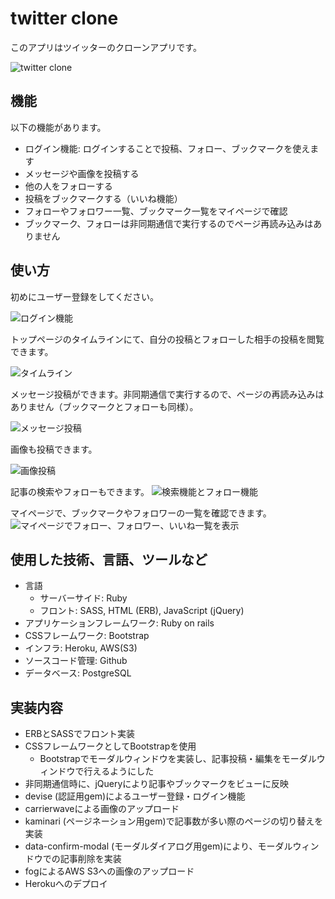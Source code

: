 # twitter clone
このアプリはツイッターのクローンアプリです。

![twitter clone](https://gyazo.com/728f9d12bb14d7fcf9f5294a5219b200.png)

## 機能
以下の機能があります。
- ログイン機能: ログインすることで投稿、フォロー、ブックマークを使えます
- メッセージや画像を投稿する
- 他の人をフォローする
- 投稿をブックマークする（いいね機能）
- フォローやフォロワー一覧、ブックマーク一覧をマイページで確認
- ブックマーク、フォローは非同期通信で実行するのでページ再読み込みはありません

## 使い方
初めにユーザー登録をしてください。

![ログイン機能](https://gyazo.com/2c232068d38ceafe4456b48288bd7597.gif)

トップページのタイムラインにて、自分の投稿とフォローした相手の投稿を閲覧できます。

![タイムライン](https://gyazo.com/e9fa91f7ff11fee18a36cf009de747c7.gif)

メッセージ投稿ができます。非同期通信で実行するので、ページの再読み込みはありません（ブックマークとフォローも同様）。

![メッセージ投稿](https://gyazo.com/6ebef7769a56c37aabfb10377869c1e6.gif)

画像も投稿できます。

![画像投稿](https://gyazo.com/cb273ec72b2026f24c2467a38997b34a.gif)

記事の検索やフォローもできます。
![検索機能とフォロー機能](https://gyazo.com/0ae1385c2e589f9488d89d41b0efd3dd.gif)

マイページで、ブックマークやフォロワーの一覧を確認できます。
![マイページでフォロー、フォロワー、いいね一覧を表示](https://gyazo.com/ac9fce4139d188cba71cf66f0c79efd7.gif)

## 使用した技術、言語、ツールなど
- 言語
    - サーバーサイド: Ruby
    - フロント: SASS, HTML (ERB), JavaScript (jQuery)
- アプリケーションフレームワーク: Ruby on rails
- CSSフレームワーク: Bootstrap
- インフラ: Heroku, AWS(S3)
- ソースコード管理: Github
- データベース: PostgreSQL

## 実装内容
- ERBとSASSでフロント実装
- CSSフレームワークとしてBootstrapを使用
    - Bootstrapでモーダルウィンドウを実装し、記事投稿・編集をモーダルウィンドウで行えるようにした
- 非同期通信時に、jQueryにより記事やブックマークをビューに反映
- devise (認証用gem)によるユーザー登録・ログイン機能
- carrierwaveによる画像のアップロード
- kaminari (ページネーション用gem)で記事数が多い際のページの切り替えを実装
- data-confirm-modal (モーダルダイアログ用gem)により、モーダルウィンドウでの記事削除を実装
- fogによるAWS S3への画像のアップロード
- Herokuへのデプロイ
